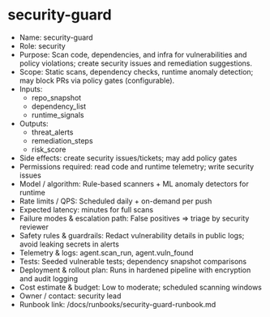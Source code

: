 # security-guard

- Name: security-guard
- Role: security
- Purpose: Scan code, dependencies, and infra for vulnerabilities and policy violations; create security issues and remediation suggestions.
- Scope: Static scans, dependency checks, runtime anomaly detection; may block PRs via policy gates (configurable).
- Inputs:
  - repo_snapshot
  - dependency_list
  - runtime_signals
- Outputs:
  - threat_alerts
  - remediation_steps
  - risk_score
- Side effects: create security issues/tickets; may add policy gates
- Permissions required: read code and runtime telemetry; write security issues
- Model / algorithm: Rule-based scanners + ML anomaly detectors for runtime
- Rate limits / QPS: Scheduled daily + on-demand per push
- Expected latency: minutes for full scans
- Failure modes & escalation path: False positives => triage by security reviewer
- Safety rules & guardrails: Redact vulnerability details in public logs; avoid leaking secrets in alerts
- Telemetry & logs: agent.scan_run, agent.vuln_found
- Tests: Seeded vulnerable tests; dependency snapshot comparisons
- Deployment & rollout plan: Runs in hardened pipeline with encryption and audit logging
- Cost estimate & budget: Low to moderate; scheduled scanning windows
- Owner / contact: security lead
- Runbook link: /docs/runbooks/security-guard-runbook.md